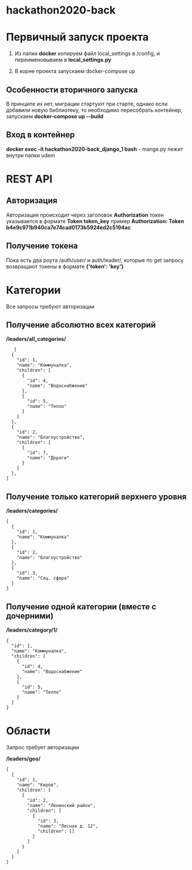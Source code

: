 # hackathon2020-back

# Первичный запуск проекта

1.  Из папки **docker** копируем файл local_settings в /config, и переименовываем в **local_settings.py**

2. В корне проекта запускаем docker-compose up

## Особенности вторичного запуска
В принципе их нет, миграции стартуют при старте, однако если добавили новую библиотеку, то необходимо пересобрать контейнер, запускаем **docker-compose up --build**

## Вход в контейнер

**docker exec -it hackathon2020-back_django_1 bash** - mange.py лежит внутри папки udem


# REST API

## Авторизация

Авторизация происходит через заголовок **Authorization** токен указывается в формате **Token token_key**
пример **Authorization: Token b4e9c971b940ca7e74cad0173b5924ed2c5194ac**

## Получение токена

Пока есть два роута /auth/user/ и auth/leader/, которые по get запросу возвращают токены в формате **{'token': 'key'}**

# Категории

Все запросы требуют авторизации

## Получение абсолютно всех категорий
**/leaders/all_categories/**

       [
      {
        "id": 1,
        "name": "Коммуналка",
        "children": [
          {
            "id": 4,
            "name": "Водоснабжение"
          },
          {
            "id": 5,
            "name": "Тепло"
          }
        ]
      },
      {
        "id": 2,
        "name": "Благоустройство",
        "children": [
          {
            "id": 7,
            "name": "Дороги"
          }
        ]
      },
    ]

## Получение только категорий верхнего уровня
**/leaders/categories/**

    [
      {
        "id": 1,
        "name": "Коммуналка"
      },
      {
        "id": 2,
        "name": "Благоустройство"
      },
      {
        "id": 3,
        "name": "Соц. сфера"
      }
    ]

## Получение одной категории (вместе с дочерними)
**/leaders/category/1/**

    {
      "id": 1,
      "name": "Коммуналка",
      "children": [
        {
          "id": 4,
          "name": "Водоснабжение"
        },
        {
          "id": 5,
          "name": "Тепло"
        }
      ]
    }

# Области
Запрос требует авторизации

**/leaders/geo/**

    [
      {
        "id": 1,
        "name": "Киров",
        "children": [
          {
            "id": 2,
            "name": "Ленинский район",
            "children": [
              {
                "id": 3,
                "name": "Лесная д. 12",
                "children": []
              }
            ]
          }
        ]
      }
    ]